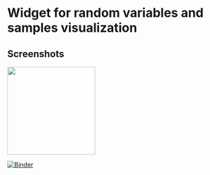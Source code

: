 # Widget for random variables and samples visualization

## Screenshots

[<img src="https://raw.github.com/josephsalmon/Tweets/master/Widgets/images/screenshot_continuous.png?sanitize=true" height="200">](https://mybinder.org/v2/gh/josephsalmon/Tweets/HEAD?urlpath=%2Fvoila%2Frender%2FWidgets%2Fnotebooks%2FDensite_echantillons.ipynb)


[![Binder](https://mybinder.org/badge_logo.svg)](https://mybinder.org/v2/gh/josephsalmon/Tweets/HEAD?urlpath=%2Fvoila%2Frender%2FWidgets%2Fnotebooks%2FDensite_echantillons.ipynb)
